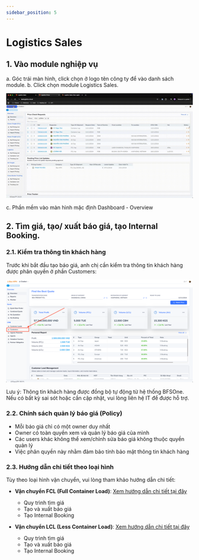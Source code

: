 ```yaml
---
sidebar_position: 5
---
```


# Logistics Sales

## 1. Vào module nghiệp vụ

a. Góc trái màn hình, click chọn ở logo tên công ty để vào danh sách module.
b. Click chọn module Logistics Sales.

![./img/sales/sale_access.gif](./img/sales/sale_access.gif)

<!-- ![./img/image10.png](./img/image10.png) -->

c. Phần mềm vào màn hình mặc định Dashboard - Overview

## 2. Tìm giá, tạo/ xuất báo giá, tạo Internal Booking.

### 2.1. Kiểm tra thông tin khách hàng

Trước khi bắt đầu tạo báo giá, anh chị cần kiểm tra thông tin khách hàng được phân quyền ở phần Customers:

![Customer](./img/sales/customers.png)

Lưu ý: Thông tin khách hàng được đồng bộ tự động từ hệ thống BFSOne. Nếu có bất kỳ sai sót hoặc cần cập nhật, vui lòng liên hệ IT để được hỗ trợ.

### 2.2. Chính sách quản lý báo giá (Policy)

- Mỗi báo giá chỉ có một owner duy nhất
- Owner có toàn quyền xem và quản lý báo giá của mình
- Các users khác không thể xem/chỉnh sửa báo giá không thuộc quyền quản lý
- Việc phân quyền này nhằm đảm bảo tính bảo mật thông tin khách hàng

### 2.3. Hướng dẫn chi tiết theo loại hình

Tùy theo loại hình vận chuyển, vui lòng tham khảo hướng dẫn chi tiết:

- **Vận chuyển FCL (Full Container Load)**: [Xem hướng dẫn chi tiết tại đây](/docs/crm/fcl_process)
  - Quy trình tìm giá
  - Tạo và xuất báo giá
  - Tạo Internal Booking

- **Vận chuyển LCL (Less Container Load)**: [Xem hướng dẫn chi tiết tại đây](/docs/crm/lcl_process)
  - Quy trình tìm giá
  - Tạo và xuất báo giá
  - Tạo Internal Booking
